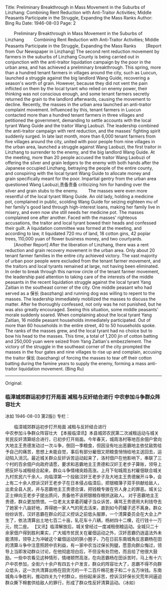 Title: Preliminary Breakthrough in Mass Movement in the Suburbs of Linzhang: Combining Rent Reduction with Anti-Traitor Activities; Middle Peasants Participate in the Struggle, Expanding the Mass Ranks
Author: Bing Ru
Date: 1946-08-03
Page: 2

　　Preliminary Breakthrough in Mass Movement in the Suburbs of Linzhang
　　Combining Rent Reduction with Anti-Traitor Activities; Middle Peasants Participate in the Struggle, Expanding the Mass Ranks
　　[Report from Our Newspaper in Linzhang] The second rent reduction movement by farmers in the suburbs of Linzhang County is being carried out in conjunction with the anti-traitor liquidation campaign by the poor in the urban area, and has achieved a preliminary breakthrough. This spring, more than a hundred tenant farmers in villages around the city, such as Luocun, launched a struggle against the big landlord Wang Guide, recovering a season's worth of grain. However, because they did not vent the pain inflicted on them by the local tyrant who relied on enemy power, their thinking was not conscious enough, and some tenant farmers secretly returned the grain to the landlord afterwards, causing the movement to decline. Recently, the masses in the urban area launched an anti-traitor complaint movement. Influenced by this, tenant farmers in Luocun contacted more than a hundred tenant farmers in three villages and petitioned the government, demanding to settle accounts with the local tyrant Wang Guide and the traitor Wang Laobuzi. The leadership combined the anti-traitor campaign with rent reduction, and the masses' fighting spirit suddenly surged. In late last month, more than 6,000 tenant farmers from five villages around the city, united with poor people from nine villages in the urban area, launched a struggle against Wang Laobuzi, the first traitor in Linzhang to surrender to the enemy, and the big landlord Wang Guide. At the meeting, more than 20 people accused the traitor Wang Laobuzi of offering the silver and grain ledgers to the enemy with both hands after the Japanese occupied Linzhang, betraying the people of the entire county, and conspiring with the local tyrant Wang Guide to allocate money and grain specifically meant for the poor. Impartial gentry from the urban area questioned Wang Laobuzi,责备责备 criticizing him for handing over the silver and grain stubs to the enemy.
　　The masses were even more resentful of the local tyrant Wang Guide. An old lady, holding a medicine pot, complained in public, scolding Wang Guide for seizing eighteen mu of her family's good land through high-interest loans, making her family live in misery, and even now she still needs her medicine pot. The masses complained one after another. Faced with the masses' righteous accusations, the traitor and local tyrant bowed their heads and confessed their guilt. A liquidation committee was formed at the meeting, and according to law, it liquidated 720 mu of land, 18 cotton gins, 42 poplar trees, 110,000 yuan of flower business money, and two courtyards.
　　[Another Report] After the liberation of Linzhang, there was a rent reduction and grain recovery movement in the urban area. Only about 20 tenant farmer families in the entire city achieved victory. The vast majority of urban poor people were excluded from the tenant farmer movement, and the traitors and local tyrants remained at large, not having been eliminated. In order to break through this narrow circle of the tenant farmer movement, the leadership paid attention to taking care of the interests of the middle peasants in the recent liquidation struggle against the local tyrant Yang Zaitian in the southeast corner of the city. One middle peasant who had served as a 保长 (baozhang) and running dog was willing to repent to the masses. The leadership immediately mobilized the masses to discuss the matter. After he thoroughly confessed, not only was he not punished, but he was also greatly encouraged. Seeing this situation, some middle peasants' morale suddenly soared. When complaining about the local tyrant Yang Zaitian, 16 middle peasant households immediately participated. Out of more than 60 households in the entire street, 40 to 50 households spoke. The ranks of the masses grew, and the local tyrant had no choice but to bow his head to the masses. This time, a total of 1,200 jin of cotton batting and 250,000 yuan were seized from Yang Zaitian's embezzlement. The victory of the struggle in the southeast corner of the city prompted the masses in the four gates and nine villages to rise up and complain, accusing the traitor 保长 (baozhang) of forcing the masses to tear off their cotton batting during the famine years to supply the enemy, forming a mass anti-traitor liquidation movement. (Bing Ru)



<hr /> 

Original: 


### 临漳城郊群运初步打开局面  减租与反奸结合进行  中农参加斗争群众阵容壮大
冰如
1946-08-03
第2版()
专栏：

　　临漳城郊群运初步打开局面
    减租与反奸结合进行   
    中农参加斗争群众阵容壮大
    【本报临漳讯】本县城郊农民第二次减租运动与城关贫民反奸清算结合进行，已初步打开局面。今年春天，城周洛村等地百余佃户曾向大地主王贵德发动过一次斗争，倒回一季粮食，但因没有吐出恶霸地主依仗敌势给予自己的痛苦，思想上未能自觉，事后有部分雇佃又把粮食悄悄给地主送回去，运动陷入消沉。最近城关群众反奸诉苦运动起来了，洛村佃户在他影响下，串联了三个村的百余佃户向政府请愿，要求和恶霸地主王贵德和汉奸王老步子算账，领导上把反奸与减租结合起来，群众斗争情绪突趋高涨。上月下旬城周五村雇佃联合城关九村贫民六千余人，向临漳第一个投敌汉奸王老步子及大地主王贵德展开斗争，会上有二十余人控诉汉奸王老步子在日本侵占临漳后，把银粮簿子双手拱献给敌人，出卖全县人民，并与恶霸地主王贵德合谋，把钱粮专拨在穷人身上的罪恶。城关公正士绅向王老步子提出质问，责备他不该把银粮存根拱送敌人。
    对于恶霸地主王贵德，群众更加愤恨。一位老太太拿着药罐子当众诉苦，痛骂王贵德用大利钱夺去了她家十八亩好地，弄得她一家人气的死去活来，直到如今药罐子还不离身。群众纷纷诉苦，汉奸恶霸在群众的正义控诉之前低头服罪，一个清算委员会在大会上产生了，依法清算出土地七百二十亩，轧花车十八辆，杨树四十二棵，花行钱十一万元，院二座。
    【又讯】临漳解放后，城关曾经过一度减租倒粮运动。全城只二十余家佃户得到胜利果实，广大城市贫民关在雇佃运动之外，汉奸恶霸仍逍遥法外未能清除，领导上为冲破这个雇佃运动的狭小圈子，乃在日前东南城角反恶霸杨在田的清算斗争中注意照顾中农利益，有一家中农当过保长狗腿，愿意向群众悔过，领导上当即发动群众讨论，在他彻底坦白后，不但没有处罚他，而且给了他很大鼓励。一些中农看见这种情形，情绪顿然高涨，在向恶霸杨在田诉苦时，马上有十六户中农参加，全街六十余户有四五十户发言，群众的阵容壮大了，恶霸不得不向群众低头，这一次共清算出杨在田贪污的一千二百斤棉花套子和二十五万块钱。东南城角斗争胜利，推动四关九个村群众，纷纷起来诉苦，控诉汉奸保长灾荒年间逼迫群众撕下棉套供给敌人的罪行，形成了群众性反奸清算运动。（冰如）
